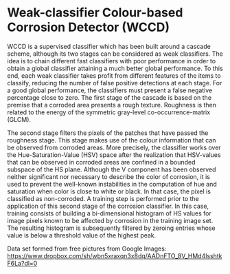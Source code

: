 # Weak-classifier Colour-based Corrosion Detector (WCCD)

WCCD is a supervised classifier which has been built around a cascade scheme, although its
two stages can be considered as weak classifiers. The idea is to chain different fast classifiers
with poor performance in order to obtain a global classifier attaining a much better global
performance. To this end, each weak classifier takes profit from different features of the items
to classify, reducing the number of false positive detections at each stage. For a good global
performance, the classifiers must present a false negative percentage close to zero.
The first stage of the cascade is based on the premise that a corroded area presents
a rough texture. Roughness is then related to the energy of the symmetric gray-level
co-occurrence-matrix (GLCM).

The second stage filters the pixels of the patches that have passed the roughness stage. This
stage makes use of the colour information that can be observed from corroded areas. More
precisely, the classifier works over the Hue-Saturation-Value (HSV) space after the realization
that HSV-values that can be observed in corroded areas are confined in a bounded subspace
of the HS plane. Although the V component has been observed neither significant nor
necessary to describe the color of corrosion, it is used to prevent the well-known instabilities
in the computation of hue and saturation when color is close to white or black. In that case,
the pixel is classified as non-corroded.
A training step is performed prior to the application of this second stage of the corrosion
classifier. In this case, training consists of building a bi-dimensional histogram of HS values
for image pixels known to be affected by corrosion in the training image set. The resulting
histogram is subsequently filtered by zeroing entries whose value is below a threshold value of the highest
peak.

Data set formed from free pictures from Google Images: https://www.dropbox.com/sh/wbn5xraxqn3x8dq/AADnFTO_8V_HMd4lsshtkF6La?dl=0

